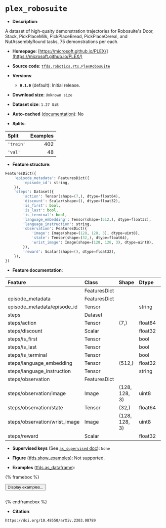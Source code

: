 <div itemscope itemtype="http://schema.org/Dataset">
  <div itemscope itemprop="includedInDataCatalog" itemtype="http://schema.org/DataCatalog">
    <meta itemprop="name" content="TensorFlow Datasets" />
  </div>
  <meta itemprop="name" content="plex_robosuite" />
  <meta itemprop="description" content="A dataset of high-qualty demonstration trajectories for Robosuite&#x27;s Door, Stack, PickPlaceMilk, PickPlaceBread, PickPlaceCereal, and NutAssemblyRound tasks, 75 demonstrations per each.&#10;&#10;To use this dataset:&#10;&#10;```python&#10;import tensorflow_datasets as tfds&#10;&#10;ds = tfds.load(&#x27;plex_robosuite&#x27;, split=&#x27;train&#x27;)&#10;for ex in ds.take(4):&#10;  print(ex)&#10;```&#10;&#10;See [the guide](https://www.tensorflow.org/datasets/overview) for more&#10;informations on [tensorflow_datasets](https://www.tensorflow.org/datasets).&#10;&#10;" />
  <meta itemprop="url" content="https://www.tensorflow.org/datasets/catalog/plex_robosuite" />
  <meta itemprop="sameAs" content="https://microsoft.github.io/PLEX/" />
  <meta itemprop="citation" content="https://doi.org/10.48550/arXiv.2303.08789" />
</div>

# `plex_robosuite`


*   **Description**:

A dataset of high-qualty demonstration trajectories for Robosuite's Door, Stack,
PickPlaceMilk, PickPlaceBread, PickPlaceCereal, and NutAssemblyRound tasks, 75
demonstrations per each.

*   **Homepage**:
    [https://microsoft.github.io/PLEX/](https://microsoft.github.io/PLEX/)

*   **Source code**:
    [`tfds.robotics.rtx.PlexRobosuite`](https://github.com/tensorflow/datasets/tree/master/tensorflow_datasets/robotics/rtx/rtx.py)

*   **Versions**:

    *   **`0.1.0`** (default): Initial release.

*   **Download size**: `Unknown size`

*   **Dataset size**: `1.27 GiB`

*   **Auto-cached**
    ([documentation](https://www.tensorflow.org/datasets/performances#auto-caching)):
    No

*   **Splits**:

Split     | Examples
:-------- | -------:
`'train'` | 402
`'val'`   | 48

*   **Feature structure**:

```python
FeaturesDict({
    'episode_metadata': FeaturesDict({
        'episode_id': string,
    }),
    'steps': Dataset({
        'action': Tensor(shape=(7,), dtype=float64),
        'discount': Scalar(shape=(), dtype=float32),
        'is_first': bool,
        'is_last': bool,
        'is_terminal': bool,
        'language_embedding': Tensor(shape=(512,), dtype=float32),
        'language_instruction': string,
        'observation': FeaturesDict({
            'image': Image(shape=(128, 128, 3), dtype=uint8),
            'state': Tensor(shape=(32,), dtype=float64),
            'wrist_image': Image(shape=(128, 128, 3), dtype=uint8),
        }),
        'reward': Scalar(shape=(), dtype=float32),
    }),
})
```

*   **Feature documentation**:

Feature                       | Class        | Shape         | Dtype   | Description
:---------------------------- | :----------- | :------------ | :------ | :----------
                              | FeaturesDict |               |         |
episode_metadata              | FeaturesDict |               |         |
episode_metadata/episode_id   | Tensor       |               | string  |
steps                         | Dataset      |               |         |
steps/action                  | Tensor       | (7,)          | float64 |
steps/discount                | Scalar       |               | float32 |
steps/is_first                | Tensor       |               | bool    |
steps/is_last                 | Tensor       |               | bool    |
steps/is_terminal             | Tensor       |               | bool    |
steps/language_embedding      | Tensor       | (512,)        | float32 |
steps/language_instruction    | Tensor       |               | string  |
steps/observation             | FeaturesDict |               |         |
steps/observation/image       | Image        | (128, 128, 3) | uint8   |
steps/observation/state       | Tensor       | (32,)         | float64 |
steps/observation/wrist_image | Image        | (128, 128, 3) | uint8   |
steps/reward                  | Scalar       |               | float32 |

*   **Supervised keys** (See
    [`as_supervised` doc](https://www.tensorflow.org/datasets/api_docs/python/tfds/load#args)):
    `None`

*   **Figure**
    ([tfds.show_examples](https://www.tensorflow.org/datasets/api_docs/python/tfds/visualization/show_examples)):
    Not supported.

*   **Examples**
    ([tfds.as_dataframe](https://www.tensorflow.org/datasets/api_docs/python/tfds/as_dataframe)):

<!-- mdformat off(HTML should not be auto-formatted) -->

{% framebox %}

<button id="displaydataframe">Display examples...</button>
<div id="dataframecontent" style="overflow-x:auto"></div>
<script>
const url = "https://storage.googleapis.com/tfds-data/visualization/dataframe/plex_robosuite-0.1.0.html";
const dataButton = document.getElementById('displaydataframe');
dataButton.addEventListener('click', async () => {
  // Disable the button after clicking (dataframe loaded only once).
  dataButton.disabled = true;

  const contentPane = document.getElementById('dataframecontent');
  try {
    const response = await fetch(url);
    // Error response codes don't throw an error, so force an error to show
    // the error message.
    if (!response.ok) throw Error(response.statusText);

    const data = await response.text();
    contentPane.innerHTML = data;
  } catch (e) {
    contentPane.innerHTML =
        'Error loading examples. If the error persist, please open '
        + 'a new issue.';
  }
});
</script>

{% endframebox %}

<!-- mdformat on -->

*   **Citation**:

```
https://doi.org/10.48550/arXiv.2303.08789
```

